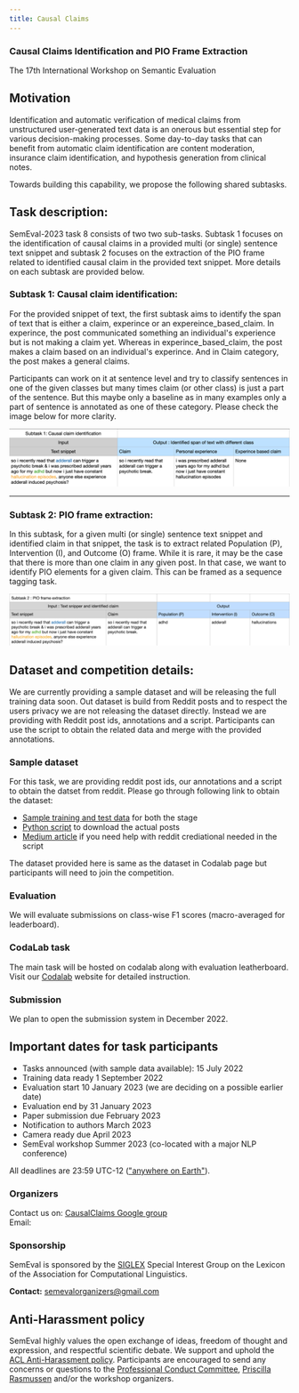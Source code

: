```yaml
---
title: Causal Claims   
---
```

### Causal Claims Identification and PIO Frame Extraction  
The 17th International Workshop on Semantic Evaluation


## Motivation 
Identification and automatic verification of medical claims from unstructured user-generated text data is an onerous but essential step for various decision-making processes. Some day-to-day tasks that can benefit from automatic claim identification are content moderation, insurance claim identification, and hypothesis generation from clinical notes. 

Towards building this capability, we propose the following shared subtasks. 

## Task description:  

SemEval-2023 task 8 consists of two two sub-tasks. Subtask 1 focuses on the identification of causal claims in a provided multi (or single) sentence text snippet and subtask 2 focuses on the extraction of the PIO frame related to identified causal claim in the provided text snippet. More details on each subtask are provided below.  


### Subtask 1: Causal claim identification:  

For the provided snippet of text, the first subtask aims to identify the span of text that is either a claim, experince or an expereince_based_claim. In experince, the post communicated something an individual's experience but is not making a claim yet. Whereas in experince_based_claim, the post makes a claim based on an individual's experince. And in Claim category, the post makes a general claims. 

<!-- Following in an example for each category. 
- **Experince**: " I am left with headache after taking drug-B."
- **Experince_based_claim**: " I am left with headache after taking drug-B and I recently read few posts mentioning the same."
- **Claim**: " I have read literature reporting that Drug-A doesn't work for Condition-B." -->

Participants can work on it at sentence level and try to classify sentences in one of the given classes but many times claim (or other class) is just a part of the sentence. But this maybe only a baseline as in many examples only a part of sentence is annotated as one of these category. Please check the  image below for more clarity.   

![Subtask-1](subtask-1.png)   

----- 
### Subtask 2: PIO frame extraction:  

In this subtask, for a given multi (or single) sentence text snippet and identified claim in that snippet, the task is to extract related Population (P), Intervention (I), and Outcome (O) frame. While it is rare, it may be the case that there is more than one claim in any given post. In that case, we want to identify PIO elements for a given claim. This can be framed as a sequence tagging task.  


![Subtask-2](subtask-2.png)    

## Dataset and competition details: 
We are currently providing a sample dataset and will be releasing the full training data soon. Out dataset is build from Reddit posts and to respect the users privacy we are not releasing the dataset directly. Instead we are providing with Reddit post ids, annotations and a script. Participants can use the script to obtain the related data and merge with the provided annotations. 


### Sample dataset
For this task, we are providing reddit post ids, our annotations and a script to obtain the datset from reddit. Please go through following link to obtain the dataset: 
- [Sample training and test data](https://drive.google.com/drive/folders/1cN20UanW8GmrDo1YkeMP5_AGTZ_QOtlG?usp=sharing) for both the stage 
- [Python script](https://drive.google.com/file/d/10D5VKvdKcIJvtC47vE7IcQQl_2f9qvG4/view?usp=sharing) to download the actual posts 
- [Medium article](https://towardsdatascience.com/scraping-reddit-data-1c0af3040768) if you need help with reddit crediational needed in the script   
 
 The dataset provided here is same as the dataset in Codalab page but participants will need to join the competition.  
  
### Evaluation 
We will evaluate submissions on class-wise F1 scores (macro-averaged for leaderboard).

### CodaLab task 
The main task will be hosted on codalab along with evaluation leatherboard.  
Visit our [Codalab](https://codalab.lisn.upsaclay.fr/competitions/6284?secret_key=effe6a1c-447e-4407-9085-e2168f92d4ea#learn_the_details-evaluation) website for detailed instruction.  

### Submission 
We plan to open the submission system in December 2022. 

## Important dates for task participants

- Tasks announced (with sample data available): 15 July 2022
- Training data ready 1 September 2022
- Evaluation start 10 January 2023 (we are deciding on a possible earlier date)
- Evaluation end by 31 January 2023 
- Paper submission due February 2023
- Notification to authors March 2023
- Camera ready due April 2023
- SemEval workshop Summer 2023 (co-located with a major NLP conference)

All deadlines are 23:59 UTC-12 (["anywhere on Earth"](https://en.wikipedia.org/wiki/Anywhere_on_Earth)).


### Organizers
Contact us on: [CausalClaims Google group](causal_claims@googlegroups.com)   
Email:   





<!---
some commented files - we can add our new md files and hyperlink here if needed
### Resources

- [Frequently Asked Questions about SemEval](/faq.html)
- [Paper Submission Requirements](/paper-requirements.html)
- [Guidelines for Writing Papers](/system-paper-template.html)
- [SemEval-2023 call for task proposals (archival)](cft)
--->

### Sponsorship

SemEval is sponsored by the [SIGLEX](http://alt.qcri.org/siglex/) Special Interest Group on the Lexicon of the Association for Computational Linguistics.


__Contact:__ <semevalorganizers@gmail.com>
<!--- Most questions not answered by the above resources should be directed to organizers of specific [tasks](tasks.html).
General questions about SemEval organization should be directed to <semevalorganizers@gmail.com>.--->

## Anti-Harassment policy

SemEval highly values the open exchange of ideas, freedom of thought and expression, and respectful scientific debate.
We support and uphold the [ACL Anti-Harassment policy](https://www.aclweb.org/adminwiki/index.php?title=Anti-Harassment_Policy).
Participants are encouraged to send any concerns or questions to the [Professional Conduct Committee](https://www.aclweb.org/adminwiki/index.php?title=Professional_Conduct_Committee),
[Priscilla Rasmussen](mailto:acl@aclweb.org) and/or the workshop organizers.
